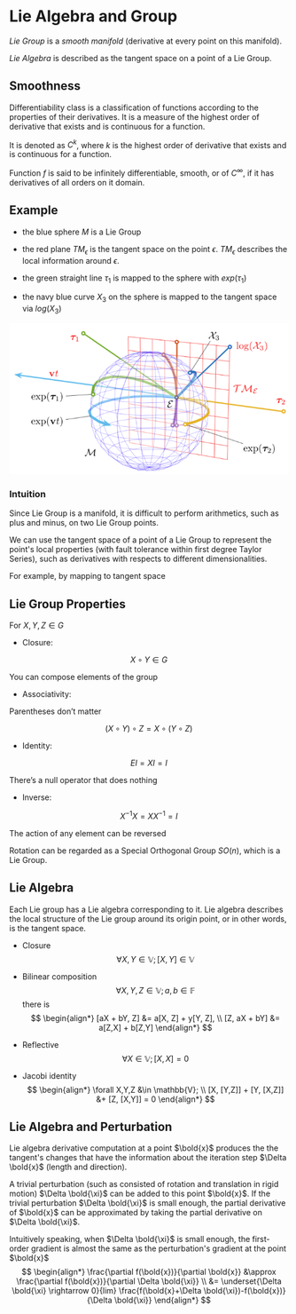 # Lie Algebra and Group

*Lie Group* is a *smooth manifold* (derivative at every point on this manifold).

*Lie Algebra* is described as the tangent space on a point of a Lie Group.

## Smoothness

Differentiability class is a classification of functions according to the properties of their derivatives. It is a measure of the highest order of derivative that exists and is continuous for a function. 

It is denoted as $C^k$, where $k$ is the highest order of derivative that exists and is continuous for a function.

Function $f$ is said to be infinitely differentiable, smooth, or of $C^{\infty}$, if it has derivatives of all orders on it domain. 

## Example

* the blue sphere $M$ is a Lie Group

* the red plane $T M_{\epsilon}$ is the tangent space on the point $\epsilon$. $T M_{\epsilon}$ describes the local information around $\epsilon$.

* the green straight line $\tau_{1}$ is mapped to the sphere with $exp(\tau_{1})$

* the navy blue curve $X_3$ on the sphere is mapped to the tangent space via $log(X_3)$

![lie_algebra_sphere](imgs/lie_algebra_sphere.png "lie_algebra_sphere")

### Intuition

Since Lie Group is a manifold, it is difficult to perform arithmetics, such as plus and minus, on two Lie Group points.

We can use the tangent space of a point of a Lie Group to represent the point's local properties (with fault tolerance within first degree Taylor Series), such as derivatives with respects to different dimensionalities.

For example, by mapping to tangent space 

## Lie Group Properties

For $X , Y, Z \in G$

* Closure: 

$$
X \circ Y \in G
$$

You can compose elements of the group

* Associativity: 

Parentheses don’t matter

$$
(X \circ Y) \circ Z = X \circ (Y \circ Z)
$$

* Identity: 

$$
EI=XI=I
$$

There’s a null operator that does nothing

* Inverse: 

$$X
^{-1}X = XX^{-1} = I
$$

The action of any element can be reversed

Rotation can be regarded as a Special Orthogonal Group $SO(n)$, which is a Lie Group.

## Lie Algebra

Each Lie group has a Lie algebra
corresponding to it. Lie algebra describes the local structure of the Lie group around
its origin point, or in other words, is the tangent space.

* Closure 
$$
\forall X, Y \in \mathbb{V};
[X,Y] \in \mathbb{V}
$$

* Bilinear composition
$$
\forall X,Y,Z \in \mathbb{V};
a,b \in \mathbb{F}
$$
there is
$$
\begin{align*}
[aX + bY, Z] &=
a[X, Z] + y[Y, Z],
\\
[Z, aX + bY] &= a[Z,X] + b[Z,Y]
\end{align*}
$$

* Reflective
$$
\forall X \in \mathbb{V};
[X,X] = 0
$$ 

* Jacobi identity
$$
\begin{align*}
\forall X,Y,Z &\in \mathbb{V};
\\
[X, [Y,Z]] + [Y, [X,Z]] &+ [Z, [X,Y]] = 0
\end{align*}
$$

## Lie Algebra and Perturbation

Lie algebra derivative computation at a point $\bold{x}$ produces the the tangent's changes that have the information about the iteration step $\Delta \bold{x}$ (length and direction). 

A trivial perturbation (such as consisted of rotation and translation in rigid motion) $\Delta \bold{\xi}$ can be added to this point $\bold{x}$. If the trivial perturbation $\Delta \bold{\xi}$ is small enough, the partial derivative of $\bold{x}$ can be approximated by taking the partial derivative on $\Delta \bold{\xi}$.

Intuitively speaking, when $\Delta \bold{\xi}$ is small enough, the first-order gradient is almost the same as the perturbation's gradient at the point $\bold{x}$
$$
\begin{align*}
\frac{\partial f(\bold{x})}{\partial \bold{x}}
&\approx
\frac{\partial f(\bold{x})}{\partial \Delta \bold{\xi}}
\\ &=
\underset{\Delta \bold{\xi} \rightarrow 0}{lim}
\frac{f(\bold{x}+\Delta \bold{\xi})-f(\bold{x})}{\Delta \bold{\xi}}
\end{align*}
$$